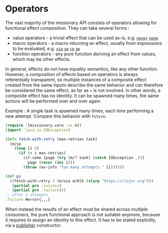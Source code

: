 # Operators

The vast majority of the missionary API consists of operators allowing for functional effect composition. They can take
several forms :
* value operators - a trivial effect that can be used as-is, e.g. [`never`](/api/missionary.core/never.html) [`none`](/api/missionary.core/none.html)
* macro operators - a macro returning an effect, usually from expressions to be evaluated, e.g. [`via`](/api/missionary.core/via.html) [`sp`](/api/missionary.core/sp.html) [`cp`](/api/missionary.core/cp.html) [`ap`](/api/missionary.core/ap.html)
* function operators - any pure function deriving an effect from values, which may be other effects.

In general, effects do not have equality semantics, like any other function. However, a composition of effects based on
operators is always referentially transparent, so multiple instances of a composite effect created from the same inputs
describe the same behavior and can therefore be considered the same effect, as far as `=` is not involved. In other
words, a composite effect has no identity. It can be spawned many times, the same actions will be performed over and
over again.

Example : A single task is spawned many times, each time performing a new attempt. Compare this behavior with `future`.
```clojure
(require '[missionary.core :as m])
(import 'java.io.IOException)

(defn fetch-with-retry [max-retries task]
  (m/sp
    (loop [i 0]
      (if (< i max-retries)
        (if-some [page (try (m/? task) (catch IOException _))]
          page (recur (inc i)))
        (throw (ex-info "Too many attempts." {}))))))

(def ps
  ((fetch-with-retry 3 (m/via m/blk (slurp "https://clojur.org")))
   (partial prn :success)
   (partial prn :failure)))
;; after 3 attempts
:failure #error{,,,}
```

When instead the results of an effect must be shared across multiple consumers, the pure functional approach is not
suitable anymore, because it requires to assign an identity to this effect. It has to be stated explicitly, via a
[publisher](/publishers.html) constructor.